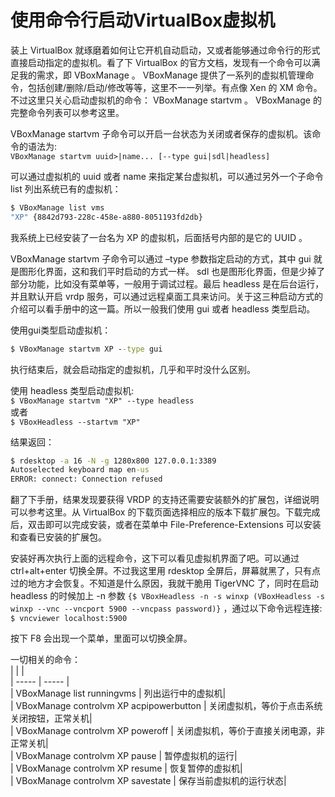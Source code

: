 # 使用命令行启动VirtualBox虚拟机

装上 VirtualBox 就琢磨着如何让它开机自动启动，又或者能够通过命令行的形式直接启动指定的虚拟机。看了下 VirtualBox 的官方文档，发现有一个命令可以满足我的需求，即 VBoxManage 。 VBoxManage 提供了一系列的虚拟机管理命令，包括创建/删除/启动/修改等等，这里不一一列举。有点像 Xen 的 XM 命令。不过这里只关心启动虚拟机的命令： VBoxManage startvm 。 VBoxManage 的完整命令列表可以参考这里。  

VBoxManage startvm 子命令可以开启一台状态为关闭或者保存的虚拟机。该命令的语法为:  
`VBoxManage startvm uuid>|name... [--type gui|sdl|headless]`  

可以通过虚拟机的 uuid 或者 name 来指定某台虚拟机，可以通过另外一个子命令 list 列出系统已有的虚拟机：  
```cmd
$ VBoxManage list vms
"XP" {8842d793-228c-458e-a880-8051193fd2db}
```

我系统上已经安装了一台名为 XP 的虚拟机，后面括号内部的是它的 UUID 。  

VBoxManage startvm 子命令可以通过 –type 参数指定启动的方式，其中 gui 就是图形化界面，这和我们平时启动的方式一样。 sdl 也是图形化界面，但是少掉了部分功能，比如没有菜单等，一般用于调试过程。最后 headless 是在后台运行，并且默认开启 vrdp 服务，可以通过远程桌面工具来访问。关于这三种启动方式的介绍可以看手册中的这一篇。所以一般我们使用 gui 或者 headless 类型启动。  

使用gui类型启动虚拟机：  
```cmd
$ VBoxManage startvm XP --type gui
```

执行结束后，就会启动指定的虚拟机，几乎和平时没什么区别。  

使用 headless 类型启动虚拟机:  
`$ VBoxManage startvm "XP" --type headless`  
或者  
`$ VBoxHeadless --startvm "XP"`  

结果返回：  
```cmd
$ rdesktop -a 16 -N -g 1280x800 127.0.0.1:3389
Autoselected keyboard map en-us
ERROR: connect: Connection refused
```

翻了下手册，结果发现要获得 VRDP 的支持还需要安装额外的扩展包，详细说明可以参考这里。从 VirtualBox 的下载页面选择相应的版本下载扩展包。下载完成后，双击即可以完成安装，或者在菜单中 File-Preference-Extensions 可以安装和查看已安装的扩展包。  

安装好再次执行上面的远程命令，这下可以看见虚拟机界面了吧。可以通过 ctrl+alt+enter 切换全屏。不过我这里用 rdesktop 全屏后，屏幕就黑了，只有点过的地方才会恢复。不知道是什么原因，我就干脆用 TigerVNC 了，同时在启动 headless 的时候加上 -n 参数 `{$ VBoxHeadless -n -s winxp (VBoxHeadless -s winxp --vnc --vncport 5900 --vncpass password)}` ，通过以下命令远程连接:  
`$ vncviewer localhost:5900`  

按下 F8 会出现一个菜单，里面可以切换全屏。  


一切相关的命令：  
|   |   |  
| ----- | ----- |  
| VBoxManage list runningvms | 列出运行中的虚拟机|  
| VBoxManage controlvm XP acpipowerbutton | 关闭虚拟机，等价于点击系统关闭按钮，正常关机|  
| VBoxManage controlvm XP poweroff | 关闭虚拟机，等价于直接关闭电源，非正常关机|  
| VBoxManage controlvm XP pause | 暂停虚拟机的运行|  
| VBoxManage controlvm XP resume | 恢复暂停的虚拟机|  
| VBoxManage controlvm XP savestate | 保存当前虚拟机的运行状态|  
